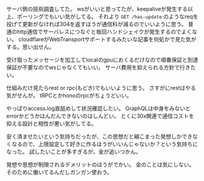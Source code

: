 サーバ側の技術調査してた。
wsがいいと思ってたが、keepaliveが発生する以上、ポーリングでもいい気がしてる。
それより `GET /has-update` のようなreqを投げて更新がなければ304を返すほうが通信料が減るのでいいように思う。
普通のhttp通信でサーバレスにつなぐと毎回ハンドシェイクが発生するのでよくない。
cloudflareがWebTransportサポートするみたいな記事を何処かで見た気がする。思い出せん。

受け取ったメッセージを加工してlocalのgpuにおくるだけなので順番保証と到達保証が不要なのでwsじゃなくてもいい。
サーバ費用を抑えられる方針で行きたい。

仕組みだけ見たらrest or rpc(もどき)でもいいように思う。
さすがにrestはやる気がせんが。
tRPCとかhonoのrpcがちょうどいい。

やっぱりaccess.log直舐めして状況確認したい。
GraphQLは中身をみないとerrorかどうかはんだんできないのはしんどい。
とくに30x関連で通信コストを抑える設計と相性が悪い気がしてる。

安く済ませたいという気持ちだったが、この思想だと縮こまった発想しかできなくなるので、上限設定して好きに作るほうがいいんじゃないか？という気持ちになった。
試したいことが多すぎるが、金が追いつかん。

発想や思想が制限されるデメリットのほうがでかい。
金のことは気にしない。そのために働いてるんだしガンガン使おう。
